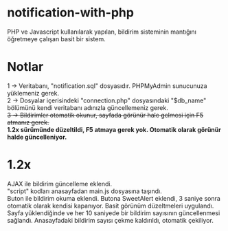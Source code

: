 # notification-with-php
PHP ve Javascript kullanılarak yapılan, bildirim sisteminin mantığını öğretmeye çalışan basit bir sistem.

# Notlar

1 -> Veritabanı, "notification.sql" dosyasıdır. PHPMyAdmin sunucunuza yüklemeniz gerek.<br>
2 -> Dosyalar içerisindeki "connection.php" dosyasındaki "$db_name" bölümünü kendi veritabanı adınızla güncellemeniz gerek.<br>
<del>3 -> Bildirimler otomatik okunur, sayfada görünür hale gelmesi için F5 atmanız gerek.</del><br>
<strong>1.2x sürümünde düzeltildi, F5 atmaya gerek yok. Otomatik olarak görünür halde güncelleniyor.</strong>

# 1.2x

AJAX ile bildirim güncelleme eklendi.<br>
"script" kodları anasayfadan main.js dosyasına taşındı.<br>
Buton ile bildirim okuma eklendi.
Butona SweetAlert eklendi, 3 saniye sonra otomatik olarak kendisi kapanıyor.
Basit görünüm düzeltmeleri uygulandı.
Sayfa yüklendiğinde ve her 10 saniyede bir bildirim sayısının güncellenmesi sağlandı.
Anasayfadaki bildirim sayısı çekme kaldırıldı, otomatik çekiliyor.
